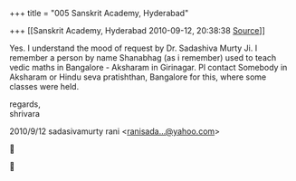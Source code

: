+++
title = "005 Sanskrit Academy, Hyderabad"

+++
[[Sanskrit Academy, Hyderabad	2010-09-12, 20:38:38 [Source](https://groups.google.com/g/bvparishat/c/wx_nHBLgq6o)]]



Yes. I understand the mood of request by Dr. Sadashiva Murty Ji. I remember a person by name Shanabhag (as i remember) used to teach vedic maths in Bangalore - Aksharam in Girinagar. Pl contact Somebody in Aksharam or Hindu seva pratishthan, Bangalore for this, where some classes were held.  
  
regards,  
shrivara  
  

2010/9/12 sadasivamurty rani \<[ranisada...@yahoo.com]()\>






